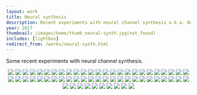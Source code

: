 ```yaml
---
layout: work
title: Neural synthesis
description: Recent experiments with neural channel synthesis a.k.a. Deepdream
year: 2017
thumbnail: /images/home/thumb_neural-synth.jpg(not_found)
includes: [lightbox]
redirect_from: /works/neural-synth.html
---
```



Some recent experiments with neural channel synthesis.

<p>
	<center>
		<a href="/images/neural-synth/G2-42+H6-72_n15_o07_r1.33.jpg" rel="lightbox[ns]"><img src="/images/neural-synth/thumb_G2-42+H6-72_n15_o07_r1.33.jpg" /></a>
		<a href="/images/neural-synth/F6-9+D1-27+D5-15_n10_o08_r1.33_cr3_b0.35.jpg" rel="lightbox[ns]"><img src="/images/neural-synth/thumb_F6-9+D1-27+D5-15_n10_o08_r1.33_cr3_b0.35.jpg" /></a>
		<a href="/images/neural-synth/K2-113+D1-67+G2-136_n40_o07_r1.33.jpg" rel="lightbox[ns]"><img src="/images/neural-synth/thumb_K2-113+D1-67+G2-136_n40_o07_r1.33.jpg" /></a>
		<a href="/images/neural-synth/H1-22+D6-9+D6-12_n20_o07_r1.33.jpg" rel="lightbox[ns]"><img src="/images/neural-synth/thumb_H1-22+D6-9+D6-12_n20_o07_r1.33.jpg" /></a>
		<a href="/images/neural-synth/F6-17+F6-54+32-32_n11_o08_r1.33_cr0_b0.75.jpg" rel="lightbox[ns]"><img src="/images/neural-synth/thumb_F6-17+F6-54+32-32_n11_o08_r1.33_cr0_b0.75.jpg" /></a>
		<a href="/images/neural-synth/G3-52+H6-7+F1-30_n20_o07_r1.33.jpg" rel="lightbox[ns]"><img src="/images/neural-synth/thumb_G3-52+H6-7+F1-30_n20_o07_r1.33.jpg" /></a>
		<a href="/images/neural-synth/G1-36+G6-47+D6-32_n15_o07_r1.33.jpg" rel="lightbox[ns]"><img src="/images/neural-synth/thumb_G1-36+G6-47+D6-32_n15_o07_r1.33.jpg" /></a>
		<a href="/images/neural-synth/G3-45+G1-36+H6-23_n15_o08_r1.33_cr5_b0.21.jpg" rel="lightbox[ns]"><img src="/images/neural-synth/thumb_G3-45+G1-36+H6-23_n15_o08_r1.33_cr5_b0.21.jpg" /></a>
		<a href="/images/neural-synth/D2-13+D2-50+D5-15_n40_o07_r1.33.jpg" rel="lightbox[ns]"><img src="/images/neural-synth/thumb_D2-13+D2-50+D5-15_n40_o07_r1.33.jpg" /></a>
		<a href="/images/neural-synth/F3-147+G6-14_n20_o09_r1.33.jpg" rel="lightbox[ns]"><img src="/images/neural-synth/thumb_F3-147+G6-14_n20_o09_r1.33.jpg" /></a>
		<a href="/images/neural-synth/D6-11+G1-15+D1-189_n40_o07_r1.33.jpg" rel="lightbox[ns]"><img src="/images/neural-synth/thumb_D6-11+G1-15+D1-189_n40_o07_r1.33.jpg" /></a>
		<a href="/images/neural-synth/L1-89+F6-54+G1-85_n10_o07_r1.33.jpg" rel="lightbox[ns]"><img src="/images/neural-synth/thumb_L1-89+F6-54+G1-85_n10_o07_r1.33.jpg" /></a>
		<a href="/images/neural-synth/H3-136+D1-101+D6-32_n10_o09_r1.33.jpg" rel="lightbox[ns]"><img src="/images/neural-synth/thumb_H3-136+D1-101+D6-32_n10_o09_r1.33.jpg" /></a>
		<a href="/images/neural-synth/G6-25+G1-10_n20_o09_r1.33.jpg" rel="lightbox[ns]"><img src="/images/neural-synth/thumb_G6-25+G1-10_n20_o09_r1.33.jpg" /></a>
		<a href="/images/neural-synth/F6-17+F6-54+D6-32_n20_o08_r1.33_cr5_b0.04.jpg" rel="lightbox[ns]"><img src="/images/neural-synth/thumb_F6-17+F6-54+D6-32_n20_o08_r1.33_cr5_b0.04.jpg" /></a>
		<a href="/images/neural-synth/D6-12+D3-92+F1-94_n15_o08_r1.33_cr6_b0.22.jpg" rel="lightbox[ns]"><img src="/images/neural-synth/thumb_D6-12+D3-92+F1-94_n15_o08_r1.33_cr6_b0.22.jpg" /></a>
		<a href="/images/neural-synth/G6-5+H6-88+F6-34_n40_o07_r1.33.jpg" rel="lightbox[ns]"><img src="/images/neural-synth/thumb_G6-5+H6-88+F6-34_n40_o07_r1.33.jpg" /></a>
		<a href="/images/neural-synth/D3-47+J4-42_n20_o09_r1.33.jpg" rel="lightbox[ns]"><img src="/images/neural-synth/thumb_D3-47+J4-42_n20_o09_r1.33.jpg" /></a>
		<a href="/images/neural-synth/D1-112+D2-13+F6-34_n40_o07_r1.33.jpg" rel="lightbox[ns]"><img src="/images/neural-synth/thumb_D1-112+D2-13+F6-34_n40_o07_r1.33.jpg" /></a>
		<a href="/images/neural-synth/H6-26+J3-265+H6-72_n10_o07_r1.33.jpg" rel="lightbox[ns]"><img src="/images/neural-synth/thumb_H6-26+J3-265+H6-72_n10_o07_r1.33.jpg" /></a>
		<a href="/images/neural-synth/F6-34+F5-40_n11_o08_r1.33_cr0_b0.75.jpg" rel="lightbox[ns]"><img src="/images/neural-synth/thumb_F6-34+F5-40_n11_o08_r1.33_cr0_b0.75.jpg" /></a>
		<a href="/images/neural-synth/F1-78+D6-52+D1-41_n15_o07_r1.33.jpg" rel="lightbox[ns]"><img src="/images/neural-synth/thumb_F1-78+D6-52+D1-41_n15_o07_r1.33.jpg" /></a>
		<a href="/images/neural-synth/E6-0+G2-54_n20_o07_r1.33.jpg" rel="lightbox[ns]"><img src="/images/neural-synth/thumb_E6-0+G2-54_n20_o07_r1.33.jpg" /></a>
		<a href="/images/neural-synth/G1-62+G2-15+G2-30_n20_o07_r1.33.jpg" rel="lightbox[ns]"><img src="/images/neural-synth/thumb_G1-62+G2-15+G2-30_n20_o07_r1.33.jpg" /></a>
		<a href="/images/neural-synth/G6-31+H1-116+J6-103_n40_o07_r1.33.jpg" rel="lightbox[ns]"><img src="/images/neural-synth/thumb_G6-31+H1-116+J6-103_n40_o07_r1.33.jpg" /></a>
		<a href="/images/neural-synth/H1-225+H1-34+D6-12_n15_o08_r1.33_cr0_b0.47.jpg" rel="lightbox[ns]"><img src="/images/neural-synth/thumb_H1-225+H1-34+D6-12_n15_o08_r1.33_cr0_b0.47.jpg" /></a>
		<a href="/images/neural-synth/C4-11+B2-36_n20_o09_r1.33.jpg" rel="lightbox[ns]"><img src="/images/neural-synth/thumb_C4-11+B2-36_n20_o09_r1.33.jpg" /></a>
		<a href="/images/neural-synth/F6-34+G6-2_n20_o07_r1.33.jpg" rel="lightbox[ns]"><img src="/images/neural-synth/thumb_F6-34+G6-2_n20_o07_r1.33.jpg" /></a>
		<a href="/images/neural-synth/G6-5+F2-6_n10_o07_r1.33.jpg" rel="lightbox[ns]"><img src="/images/neural-synth/thumb_G6-5+F2-6_n10_o07_r1.33.jpg" /></a>
		<a href="/images/neural-synth/D1-186+J1-84+H1-34_n20_o07_r1.33.jpg" rel="lightbox[ns]"><img src="/images/neural-synth/thumb_D1-186+J1-84+H1-34_n20_o07_r1.33.jpg" /></a>
		<a href="/images/neural-synth/E1-62+H6-124+D1-11_n20_o09_r1.33.jpg" rel="lightbox[ns]"><img src="/images/neural-synth/thumb_E1-62+H6-124+D1-11_n20_o09_r1.33.jpg" /></a>
		<a href="/images/neural-synth/E2-62+D1-186+D1-31_n11_o08_r1.33_cr0_b0.75.jpg" rel="lightbox[ns]"><img src="/images/neural-synth/thumb_E2-62+D1-186+D1-31_n11_o08_r1.33_cr0_b0.75.jpg" /></a>
		<a href="/images/neural-synth/G1-15+F1-40+J1-13_n20_o08_r1.33_cr2_b0.47.jpg" rel="lightbox[ns]"><img src="/images/neural-synth/thumb_G1-15+F1-40+J1-13_n20_o08_r1.33_cr2_b0.47.jpg" /></a>
		<a href="/images/neural-synth/F5-56+G2-86+E6-63+F5-33_n20_o07_r1.33.jpg" rel="lightbox[ns]"><img src="/images/neural-synth/thumb_F5-56+G2-86+E6-63+F5-33_n20_o07_r1.33.jpg" /></a>
		<a href="/images/neural-synth/J1-198+H1-116_n15_o07_r1.33.jpg" rel="lightbox[ns]"><img src="/images/neural-synth/thumb_J1-198+H1-116_n15_o07_r1.33.jpg" /></a>
		<a href="/images/neural-synth/K2-87+K2-109+K4-41_n10_o09_r1.33.jpg" rel="lightbox[ns]"><img src="/images/neural-synth/thumb_K2-87+K2-109+K4-41_n10_o09_r1.33.jpg" /></a>
		<a href="/images/neural-synth/K2-113+D2-50+D1-27_n10_o07_r1.33.jpg" rel="lightbox[ns]"><img src="/images/neural-synth/thumb_K2-113+D2-50+D1-27_n10_o07_r1.33.jpg" /></a>
		<a href="/images/neural-synth/D1-144+G1-10_n15_o09_r1.33.jpg" rel="lightbox[ns]"><img src="/images/neural-synth/thumb_D1-144+G1-10_n15_o09_r1.33.jpg" /></a>
		<a href="/images/neural-synth/E6-16+L1-55+G2-76_n10_o07_r1.33.jpg" rel="lightbox[ns]"><img src="/images/neural-synth/thumb_E6-16+L1-55+G2-76_n10_o07_r1.33.jpg" /></a>
		<a href="/images/neural-synth/G3-185+G2-38+F2-32+G6-14_n10_o07_r1.33.jpg" rel="lightbox[ns]"><img src="/images/neural-synth/thumb_G3-185+G2-38+F2-32+G6-14_n10_o07_r1.33.jpg" /></a>
		<a href="/images/neural-synth/G1-85+E6-0+F6-54_n20_o07_r1.33.jpg" rel="lightbox[ns]"><img src="/images/neural-synth/thumb_G1-85+E6-0+F6-54_n20_o07_r1.33.jpg" /></a>
		<a href="/images/neural-synth/G3-283+F3-26+H1-54_n11_o08_r1.33_cr0_b0.75.jpg" rel="lightbox[ns]"><img src="/images/neural-synth/thumb_G3-283+F3-26+H1-54_n11_o08_r1.33_cr0_b0.75.jpg" /></a>
		<a href="/images/neural-synth/D1-27+F1-40+D1-96_n20_o07_r1.33.jpg" rel="lightbox[ns]"><img src="/images/neural-synth/thumb_D1-27+F1-40+D1-96_n20_o07_r1.33.jpg" /></a>
		<a href="/images/neural-synth/D3-92+D1-41+F5-40_n15_o08_r1.33_cr4_b0.42.jpg" rel="lightbox[ns]"><img src="/images/neural-synth/thumb_D3-92+D1-41+F5-40_n15_o08_r1.33_cr4_b0.42.jpg" /></a>
		<a href="/images/neural-synth/H3-136+F6-41+H6-72_n40_o07_r1.33.jpg" rel="lightbox[ns]"><img src="/images/neural-synth/thumb_H3-136+F6-41+H6-72_n40_o07_r1.33.jpg" /></a>
		<a href="/images/neural-synth/B6-15+D1-3+F6-56+H5-89_n15_o09_r1.33.jpg" rel="lightbox[ns]"><img src="/images/neural-synth/thumb_B6-15+D1-3+F6-56+H5-89_n15_o09_r1.33.jpg" /></a>
		<a href="/images/neural-synth/D1-67+J3-25+D6-32_n20_o07_r1.33.jpg" rel="lightbox[ns]"><img src="/images/neural-synth/thumb_D1-67+J3-25+D6-32_n20_o07_r1.33.jpg" /></a>
		<a href="/images/neural-synth/E2-78+F2-32+G2-38_n10_o08_r1.33_cr5_b0.33.jpg" rel="lightbox[ns]"><img src="/images/neural-synth/thumb_E2-78+F2-32+G2-38_n10_o08_r1.33_cr5_b0.33.jpg" /></a>
		<a href="/images/neural-synth/F6-34+G2-139_n11_o08_r1.33_cr4_b0.60.jpg" rel="lightbox[ns]"><img src="/images/neural-synth/thumb_F6-34+G2-139_n11_o08_r1.33_cr4_b0.60.jpg" /></a>
		<a href="/images/neural-synth/E1-62+L1-56+F2-32_n10_o08_r1.33_cr2_b0.00.jpg" rel="lightbox[ns]"><img src="/images/neural-synth/thumb_E1-62+L1-56+F2-32_n10_o08_r1.33_cr2_b0.00.jpg" /></a>
		<a href="/images/neural-synth/F6-41+K1-179+D3-92_n40_o07_r1.33.jpg" rel="lightbox[ns]"><img src="/images/neural-synth/thumb_F6-41+K1-179+D3-92_n40_o07_r1.33.jpg" /></a>
		<a href="/images/neural-synth/L1-89+F6-54+L1-92+E6-0_n10_o07_r1.33.jpg" rel="lightbox[ns]"><img src="/images/neural-synth/thumb_L1-89+F6-54+L1-92+E6-0_n10_o07_r1.33.jpg" /></a>
		<a href="/images/neural-synth/G3-105+G1-36_n15_o07_r1.33.jpg" rel="lightbox[ns]"><img src="/images/neural-synth/thumb_G3-105+G1-36_n15_o07_r1.33.jpg" /></a>
		<a href="/images/neural-synth/D1-152+F1-40+H5-34_n40_o07_r1.33.jpg" rel="lightbox[ns]"><img src="/images/neural-synth/thumb_D1-152+F1-40+H5-34_n40_o07_r1.33.jpg" /></a>
		<a href="/images/neural-synth/D5-15+G1-36+D1-133_n15_o08_r1.33_cr3_b0.46.jpg" rel="lightbox[ns]"><img src="/images/neural-synth/thumb_D5-15+G1-36+D1-133_n15_o08_r1.33_cr3_b0.46.jpg" /></a>
		<a href="/images/neural-synth/G1-34+H6-72+L1-92_n20_o07_r1.33.jpg" rel="lightbox[ns]"><img src="/images/neural-synth/thumb_G1-34+H6-72+L1-92_n20_o07_r1.33.jpg" /></a>
		<a href="/images/neural-synth/E6-16+D2-50+F5-24_n15_o09_r1.33.jpg" rel="lightbox[ns]"><img src="/images/neural-synth/thumb_E6-16+D2-50+F5-24_n15_o09_r1.33.jpg" /></a>
		<a href="/images/neural-synth/H3-192+H3-43+G3-145+E3-36_n15_o07_r1.33.jpg" rel="lightbox[ns]"><img src="/images/neural-synth/thumb_H3-192+H3-43+G3-145+E3-36_n15_o07_r1.33.jpg" /></a>
		<a href="/images/neural-synth/F2-32+K1-42_n10_o09_r1.33.jpg" rel="lightbox[ns]"><img src="/images/neural-synth/thumb_F2-32+K1-42_n10_o09_r1.33.jpg" /></a>
		<a href="/images/neural-synth/F5-63+E6-17+F1-30+F5-17_n10_o09_r1.33.jpg" rel="lightbox[ns]"><img src="/images/neural-synth/thumb_F5-63+E6-17+F1-30+F5-17_n10_o09_r1.33.jpg" /></a>
	</center>
</p>

